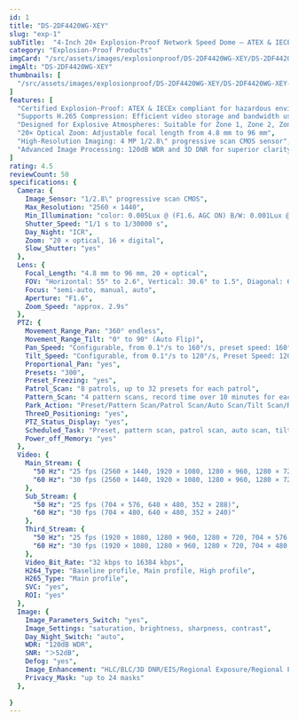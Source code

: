 ```yaml
---
id: 1
title: "DS-2DF4420WG-XEY"
slug: "exp-1"
subTitle:  "4-Inch 20× Explosion-Proof Network Speed Dome – ATEX & IECEx Certified"
category: "Explosion-Proof Products"
imgCard: "/src/assets/images/explosionproof/DS-2DF4420WG-XEY/DS-2DF4420WG-XEY-1.png"
imgAlt: "DS-2DF4420WG-XEY"
thumbnails: [
  "/src/assets/images/explosionproof/DS-2DF4420WG-XEY/DS-2DF4420WG-XEY-1.png",
]
features: [
  "Certified Explosion-Proof: ATEX & IECEx compliant for hazardous environments",
  "Supports H.265 Compression: Efficient video storage and bandwidth usage",
  "Designed for Explosive Atmospheres: Suitable for Zone 1, Zone 2, Zone 21, and Zone 22",
  "20× Optical Zoom: Adjustable focal length from 4.8 mm to 96 mm",
  "High-Resolution Imaging: 4 MP 1/2.8\" progressive scan CMOS sensor",
  "Advanced Image Processing: 120dB WDR and 3D DNR for superior clarity"
]
rating: 4.5
reviewCount: 50
specifications: {
  Camera: {
    Image_Sensor: "1/2.8\" progressive scan CMOS",
    Max_Resolution: "2560 × 1440",
    Min_Illumination: "color: 0.005Lux @ (F1.6，AGC ON) B/W: 0.001Lux @ (F1.6, AGC ON)",
    Shutter_Speed: "1/1 s to 1/30000 s",
    Day_Night: "ICR",
    Zoom: "20 × optical, 16 × digital",
    Slow_Shutter: "yes"
  },
  Lens: {
    Focal_Length: "4.8 mm to 96 mm, 20 × optical",
    FOV: "Horizontal: 55° to 2.6°, Vertical: 30.6° to 1.5°, Diagonal: 60.5° to 3°",
    Focus: "semi-auto, manual, auto",
    Aperture: "F1.6",
    Zoom_Speed: "approx. 2.9s"
  },
  PTZ: {
    Movement_Range_Pan: "360° endless",
    Movement_Range_Tilt: "0° to 90° (Auto Flip)",
    Pan_Speed: "Configurable, from 0.1°/s to 160°/s, preset speed: 160°/s",
    Tilt_Speed: "Configurable, from 0.1°/s to 120°/s, Preset Speed: 120°/s",
    Proportional_Pan: "yes",
    Presets: "300",
    Preset_Freezing: "yes",
    Patrol_Scan: "8 patrols, up to 32 presets for each patrol",
    Pattern_Scan: "4 pattern scans, record time over 10 minutes for each scan",
    Park_Action: "Preset/Pattern Scan/Patrol Scan/Auto Scan/Tilt Scan/Random Scan/Frame Scan/Panorama Scan",
    ThreeD_Positioning: "yes",
    PTZ_Status_Display: "yes",
    Scheduled_Task: "Preset, pattern scan, patrol scan, auto scan, tilt scan, random scan, frame scan, panorama scan, dome reboot, dome adjust, aux output",
    Power_off_Memory: "yes"
  },
  Video: {
    Main_Stream: {
      "50 Hz": "25 fps (2560 × 1440, 1920 × 1080, 1280 × 960, 1280 × 720)",
      "60 Hz": "30 fps (2560 × 1440, 1920 × 1080, 1280 × 960, 1280 × 720)"
    },
    Sub_Stream: {
      "50 Hz": "25 fps (704 × 576, 640 × 480, 352 × 288)",
      "60 Hz": "30 fps (704 × 480, 640 × 480, 352 × 240)"
    },
    Third_Stream: {
      "50 Hz": "25 fps (1920 × 1080, 1280 × 960, 1280 × 720, 704 × 576, 640 × 480, 352 × 288)",
      "60 Hz": "30 fps (1920 × 1080, 1280 × 960, 1280 × 720, 704 × 480, 640 × 480, 352 × 240)"
    },
    Video_Bit_Rate: "32 kbps to 16384 kbps",
    H264_Type: "Baseline profile, Main profile, High profile",
    H265_Type: "Main profile",
    SVC: "yes",
    ROI: "yes"
  },
  Image: {
    Image_Parameters_Switch: "yes",
    Image_Settings: "saturation, brightness, sharpness, contrast",
    Day_Night_Switch: "auto",
    WDR: "120dB WDR",
    SNR: "＞52dB",
    Defog: "yes",
    Image_Enhancement: "HLC/BLC/3D DNR/EIS/Regional Exposure/Regional Focus",
    Privacy_Mask: "up to 24 masks"
  },
  
}
---
```


